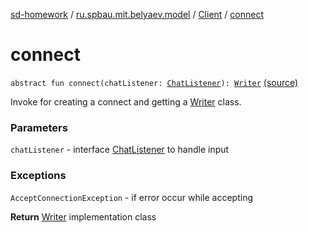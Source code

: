 [sd-homework](../../index.md) / [ru.spbau.mit.belyaev.model](../index.md) / [Client](index.md) / [connect](.)

# connect

`abstract fun connect(chatListener: `[`ChatListener`](../-chat-listener/index.md)`): `[`Writer`](../-writer/index.md) [(source)](https://github.com/StasBel/sd-homework/blob/gRPC/src/main/kotlin/ru/spbau/mit/belyaev/model/Client.kt#L18)

Invoke for creating a connect and getting a [Writer](../-writer/index.md) class.

### Parameters

`chatListener` - interface [ChatListener](../-chat-listener/index.md) to handle input

### Exceptions

`AcceptConnectionException` - if error occur while accepting

**Return**
[Writer](../-writer/index.md) implementation class

